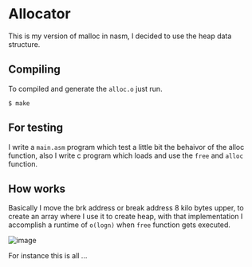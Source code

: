 # Allocator
This is my version of malloc in nasm, I decided to use the heap data structure.

## Compiling
To compiled and generate the `alloc.o` just run.
```
$ make
```
## For testing
I write a `main.asm` program which test a little bit the behaivor of the alloc function, also I write c program which loads and use the `free` and `alloc` function.
## How works
Basically I move the brk address or break address 8 kilo bytes upper, to create an array where I use it to create heap, with that implementation I accomplish a runtime of `o(logn)` when `free` function gets executed. 

![image](https://user-images.githubusercontent.com/66882463/173128530-09573e90-8fdf-4c30-b51a-b51fa179ea8a.png)

For instance this is all ...
